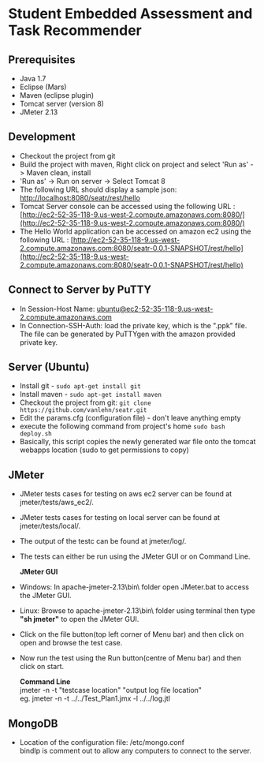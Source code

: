 # Student Embedded Assessment and Task Recommender

## Prerequisites
- Java 1.7
- Eclipse (Mars)
- Maven (eclipse plugin)
- Tomcat server (version 8)
- JMeter 2.13

## Development
- Checkout the project from git 
- Build the project with maven, Right click on project and select 'Run as' -> Maven clean, install
- 'Run as' -> Run on server -> Select Tomcat 8
- The following URL should display a sample json: [http://localhost:8080/seatr/rest/hello](http://localhost:8080/seatr/rest/hello)
- Tomcat Server console can be accessed using the following URL : [http://ec2-52-35-118-9.us-west-2.compute.amazonaws.com:8080/](http://ec2-52-35-118-9.us-west-2.compute.amazonaws.com:8080/)
- The Hello World application can be accessed on amazon ec2 using the following URL : [http://ec2-52-35-118-9.us-west-2.compute.amazonaws.com:8080/seatr-0.0.1-SNAPSHOT/rest/hello](http://ec2-52-35-118-9.us-west-2.compute.amazonaws.com:8080/seatr-0.0.1-SNAPSHOT/rest/hello)

## Connect to Server by PuTTY
- In Session-Host Name: ubuntu@ec2-52-35-118-9.us-west-2.compute.amazonaws.com
- In Connection-SSH-Auth: load the private key, which is the ".ppk" file.  The file can be generated by PuTTYgen with the amazon provided private key. 

## Server (Ubuntu)
- Install git - `sudo apt-get install git`
- Install maven - `sudo apt-get install maven`
- Checkout the project from git: `git clone https://github.com/vanlehn/seatr.git`
- Edit the params.cfg (configuration file) - don't leave anything empty
- execute the following command from project's home `sudo bash deploy.sh`
- Basically, this script copies the newly generated war file onto the tomcat webapps location (sudo to get permissions to copy)

## JMeter
- JMeter tests cases for testing on aws ec2 server can be found at jmeter/tests/aws_ec2/.
- JMeter tests cases for testing on local server can be found at jmeter/tests/local/.
- The output of the testc can be found at jmeter/log/.
- The tests can either be run using the JMeter GUI or on Command Line.

  <b>JMeter GUI</b>
- Windows: In apache-jmeter-2.13\bin\ folder open JMeter.bat to access the JMeter GUI. 
- Linux: Browse to apache-jmeter-2.13\bin\ folder using terminal then type <b>"sh jmeter"</b> to open the JMeter GUI.
- Click on the file button(top left corner of Menu bar) and then click on open and browse the test case.  
- Now run the test using the Run button(centre of Menu bar) and then click on start.

  <b>Command Line</b>  
  jmeter -n -t  "testcase location"   "output log file location"  
  eg.  jmeter -n -t ../../Test_Plan1.jmx -l ../../log.jtl
  
## MongoDB
- Location of the configuration file: /etc/mongo.conf   
   bindIp is comment out to allow any computers to connect to the server.
